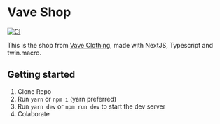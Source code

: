 # Vave Shop

[![CI](https://github.com/Vave-Clothing/shop/actions/workflows/integration.yml/badge.svg?branch=main&event=push)](https://github.com/Vave-Clothing/shop/actions/workflows/integration.yml)

This is the shop from [Vave Clothing](https://vave-clothing.de/), made with NextJS, Typescript and twin.macro.

## Getting started

1. Clone Repo
2. Run `yarn` or `npm i` (yarn preferred)
3. Run `yarn dev` or `npm run dev` to start the dev server
4. Colaborate